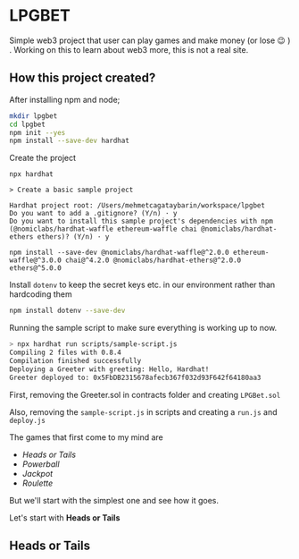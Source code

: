 # LPGBET

Simple web3 project that user can play games and make money (or lose :wink: ) .
Working on this to learn about web3 more, this is not a real site.

## How this project created?

After installing npm and node;

```bash
mkdir lpgbet
cd lpgbet
npm init --yes
npm install --save-dev hardhat
```

Create the project

```
npx hardhat

> Create a basic sample project

Hardhat project root: /Users/mehmetcagataybarin/workspace/lpgbet
Do you want to add a .gitignore? (Y/n) · y
Do you want to install this sample project's dependencies with npm (@nomiclabs/hardhat-waffle ethereum-waffle chai @nomiclabs/hardhat-ethers ethers)? (Y/n) · y

npm install --save-dev @nomiclabs/hardhat-waffle@^2.0.0 ethereum-waffle@^3.0.0 chai@^4.2.0 @nomiclabs/hardhat-ethers@^2.0.0 ethers@^5.0.0
```


Install `dotenv` to keep the secret keys etc. in our environment rather than hardcoding them

```bash
npm install dotenv --save-dev
```

Running the sample script to make sure everything is working up to now.

```bash
> npx hardhat run scripts/sample-script.js
Compiling 2 files with 0.8.4
Compilation finished successfully
Deploying a Greeter with greeting: Hello, Hardhat!
Greeter deployed to: 0x5FbDB2315678afecb367f032d93F642f64180aa3
```

First, removing the Greeter.sol in contracts folder and creating `LPGBet.sol`

Also, removing the `sample-script.js` in scripts and creating a `run.js` and `deploy.js`


The games that first come to my mind are
- *Heads or Tails*
- *Powerball*
- *Jackpot*
- *Roulette*

But we'll start with the simplest one and see how it goes.

Let's start with **Heads or Tails**

## Heads or Tails